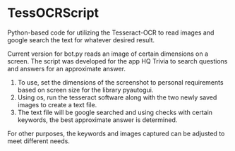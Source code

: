 # TessOCRScript
Python-based code for utilizing the Tesseract-OCR to read images and google search the text for whatever desired result. 

Current version for bot.py reads an image of certain dimensions on a screen. The script was developed for the app HQ Trivia to search questions and answers for an approximate answer.

1. To use, set the dimensions of the screenshot to personal requirements based on screen size for the library pyautogui. 
2. Using os, run the tesseract software along with the two newly saved images to create a text file. 
3. The text file will be google searched and using checks with certain keywords, the best approximate answer is determined. 

For other purposes, the keywords and images captured can be adjusted to meet different needs. 
